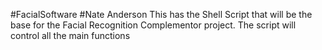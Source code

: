 #FacialSoftware
#Nate Anderson
This has the Shell Script that will be the base for the Facial Recognition Complementor project. The script will control all the main functions
